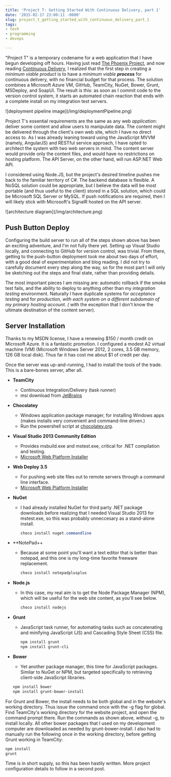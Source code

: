 ```yaml
---
title: 'Project T: Getting Started With Continuous Delivery, part 1'
date: '2015-02-17 23:00:11 -0600'
slug: project_t_getting_started_with_continuous_delivery_part_1
tags:
- tech
- programming
- devops

---
```


"Project T" is a temporary codename for a web application that I have begun
developing off hours. Having just read [The Phoenix
Project](http://itrevolution.com/books/phoenix-project-devops-book/), and now reading [Continuous Delivery](http://continuousdelivery.com/resources/), I
realized that the first step in creating a _minimum viable product_ is to have a
_minimum viable **process**_ for continuous delivery, with no financial budget
for that process. The solution combines a Microsoft Azure VM, GitHub, TeamCity,
NuGet, Bower, Grunt, MSDeploy, and SoapUI. The result is this: as soon as I
commit code to the version control system, it starts an automated chain reaction
that ends with a complete install on my integration test servers.

<div class="image">
![deployment pipeline image](/img/deploymentPipeline.png)
</div>

<!-- truncate -->

Project T's essential requirements are the same as any web _application_:
deliver some content and allow users to manipulate data. The content might be
delivered through the client's own web site, which I have no direct access to.
As I was already leaning toward using the JavaScript MVVM (namely, AngularJS)
and RESTful service approach, I have opted to architect the system with two web
servers in mind. The content server would provide only the content files, and
would have no restrictions on hosting platform. The API Server, on the other
hand, will run ASP.NET Web API.

I considered using Node.JS, but the project's desired timeline pushes me back to
the familiar territory of C#. The backend database is flexible. A NoSQL solution
could be appropriate, but I believe the data will be most portable (and thus
useful to the client) stored in a SQL solution, which could be Microsoft SQL
Server or MySQL. If push notifications are required, then I will likely stick
with Microsoft's SignalR hosted on the API server.

<div class="image">
![architecture diagram](/img/architecture.png)
</div>

## Push Button Deploy

Configuring the build server to run all of the steps shown above has been an
exciting adventure, and I'm not fully there yet. Setting up Visual Studio
locally, and connecting to GitHub for version control, was trivial. From there,
getting to the push-button deployment took me about two days of effort, with a
good deal of experimentation and blog reading. I did not try to carefully
document every step along the way, so for the most part I will only be sketching
out the steps and final state, rather than providing details.

The most important pieces I am missing are: automatic rollback if the smoke test
fails, and the ability to deploy to anything other than my _integration testing_
environment. Naturally I have duplicate systems for _acceptance testing_ and for
_production_*, with each system on a different subdomain of my primary hosting
account. (* with the exception that I don't know the ultimate destination of the
content server).

## Server Installation

Thanks to my MSDN license, I have a renewing $150 / month credit on Microsoft
Azure. It is a fantastic promotion. I configured a modest A2 virtual machine
(VM) (Microsoft Windows Server 2012, 2 cores, 3.5 GB memory, 126 GB local disk).
Thus far it has cost me about $1 of credit per day.

Once the server was up-and-running, I had to install the tools of the trade.
This is a bare-bones server, after all.

* **TeamCity**
  * Continuous Integration/Delivery (task runner)
  * msi download from [JetBrains](https://www.jetbrains.com/teamcity/)
* **Chocolatey**
  * Windows application package manager, for installing Windows apps (makes installs very convenient and command-line driven.)
  * Run the powershell script at [chocolatey.org](https://chocolatey.org/).
* **Visual Studio 2013 Community Edition**
  * Provides msbuild.exe and mstest.exe, critical for .NET compilation and testing.
  * [Microsoft Web Platform Installer](https://www.microsoft.com/web/downloads/)
* **Web Deploy 3.5**
  * For pushing web site files out to remote servers through a command line interface.
  * [Microsoft Web Platform Installer](http://www.microsoft.com/web/downloads/)
* **NuGet**
  * I had already installed NuGet for third party .NET package downloads before realizing that I needed Visual Studio 2013 for mstest.exe, so this was probably unneccesary as a stand-alone install.

    ```powershell
    choco install nuget.commandline
    ```

* **NotePad++
  * Because at some point you'll want a text editor that is better than notepad, and this one is my long-time favorite freeware replacement.

    ```powershell
    choco install notepadplusplus
    ```

* **Node.js**
  * In this case, my real aim is to get the Node Package Manager (NPM), which will be useful for the web site content, as you'll see below.

    ```powershell
    choco install nodejs
    ```

* **Grunt**
  * JavaScript task runner, for automating tasks such as concatenating and minifying JavaScript (JS) and Cascading Style Sheet (CSS) file.

    ```powershell
    npm install grunt
    npm install grunt-cli
    ```

* **Bower**
  * Yet another package manager, this time for JavaScript packages. Similar to NuGet or NPM, but targeted specifically to retrieving client-side JavaScript libraries.

   ```powershell
   npm install bower
   npm install grunt-bower-install
   ```

For Grunt and Bower, the install needs to be both global and in the website's
working directory. Thus issue the command once with the -g flag for global.
Find TeamCity's working directory for the website project, and open the
command prompt there. Run the commands as shown above, without -g, to install
locally. All other bower packages that I used on my development computer are
downloaded as needed by grunt-bower-install. I also had to manually run the
following once in the working directory, before getting Grunt working in
TeamCity:

```bash
npm install
grunt
```

Time is in short supply, so this has been hastily written. More project
configuration details to follow in a second post.
